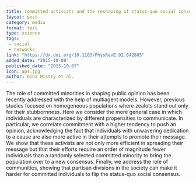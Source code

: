 ```yaml
---
title: committed activists and the reshaping of status-quo social consensus.
layout: post
category: media
format: text
type: science
tags:
 - social
 - networks
link: "https://dx.doi.org/10.1103/PhysRevE.92.042805"
added_date: "2015-10-08"
published_date: "2015-10-07"
icon: aps.jpg
author: Dina Mistry et al. 
---
```


The role of committed minorities in shaping public opinion has been recently
addressed with the help of multiagent models. However, previous studies focused
on homogeneous populations where zealots stand out only for their stubbornness.
Here we consider the more general case in which individuals are characterized
by different propensities to communicate. In particular, we correlate
commitment with a higher tendency to push an opinion, acknowledging the fact
that individuals with unwavering dedication to a cause are also more active in
their attempts to promote their message. We show that these activists are not
only more efficient in spreading their message but that their efforts require
an order of magnitude fewer individuals than a randomly selected committed
minority to bring the population over to a new consensus. Finally, we address
the role of communities, showing that partisan divisions in the society can
make it harder for committed individuals to flip the status-quo social
consensus.
